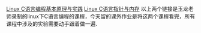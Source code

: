 [Linux C语言编程基本原理与实践](https://www.imooc.com/learn/248)
[Linux C语言指针与内存](https://www.imooc.com/learn/394)
以上两个链接是玉龙老师录制的linux下C语言编程的课程，今天留的课外作业是将这两个课程看完，所有课程中涉及的实验需要动手跟着做一遍.